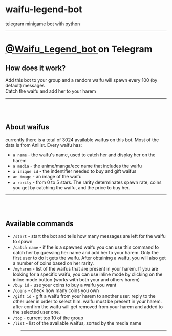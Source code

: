 # waifu-legend-bot
telegram minigame bot with python
<hr>
<h1> <a href="t.me/Waifu_legend_bot"> @Waifu_Legend_bot </a> on Telegram </h1>
<h2>How does it work?</h2>
<p>Add this bot to your group and a random waifu will spawn every 100 (by default) messages<br>Catch the waifu and add her to your harem</p>
<hr>

<br>
<br>

<h2>About waifus</h2>
<p>currently there is a total of 3024 available waifus on this bot. Most of the data is from Anilist. Every waifu has:
<ul>
<li><code>a name</code> - the waifu's name, used to catch her and display her on the harem</li>
<li><code>a media</code> - the anime/manga/ecc name that includes the waifu</li>
<li><code>a inique id</code> - the indentifier needed to buy and gift waifus</li>
<li><code>an image</code> - an image of the waifu</li>
<li><code>a rarity</code> - from 0 to 5 stars. The rarity determinates spawn rate, coins you get by catching the waifu, and the price to buy her.</li>
</ul>
</p>
<hr>

<br>
<br>

<h2>Available commands</h2>
<ul>
<li> <code>/start</code> - start the bot and tells how many messages are left for the waifu to spawn</li>
<li> <code>/catch name</code> - if the is a spawned waifu you can use this command to catch her by guessing her name and add her to your harem. Only the first user to do it gets the waifu. After obtaining a waifu, you will also get a number of coins based on her rarity.</li>
<li> <code>/myharem</code> - list of the waifus that are present in your harem. If you are looking for a specific waifu, you can use inline mode by clicking on the inline mode button (works with both your and others harem)</li>
<li> <code>/buy id</code> - use your coins to buy a waifu you want</code></li>
<li> <code>/coins</code> - check how many coins you own</code></li>
<li> <code>/gift id</code> - gift a waifu from your harem to another user. reply to the other user in order to select him. waifu must be present in your harem. after confirm the waifu will get removed from your harem and added to the selected user one.</li>
<li> <code>/top</code> - current top 10 of the group</li>
<li> <code>/list</code> - list of the available waifus, sorted by the media name</li>
<ul>
<hr>
